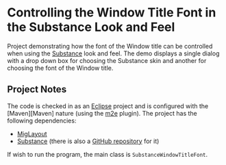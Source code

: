 Controlling the Window Title Font in the Substance Look and Feel
================================================================
Project demonstrating how the font of the Window title can be controlled when using the [Substance](http://insubstantial.posterous.com/) look and feel. The demo displays a single dialog with a drop down box for choosing the Substance skin and another for choosing the font of the Window title.

Project Notes
-------------
The code is checked in as an [Eclipse](http://www.eclipse.org) project and is configured with the [Maven][Maven] nature (using the [m2e](http://www.eclipse.org/m2e/) plugin). The project has the following dependencies:

* [MigLayout](http://www.miglayout.com)
* [Substance](http://insubstantial.posterous.com/) (there is also a [GitHub repository](https://github.com/Insubstantial/insubstantial) for it)

If wish to run the program, the main class is `SubstanceWindowTitleFont`.
